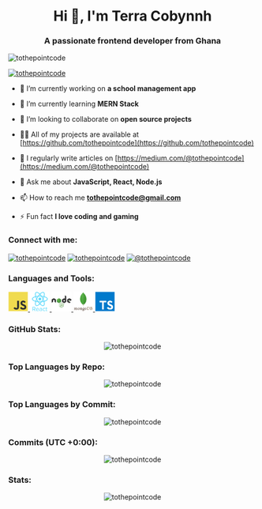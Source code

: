 <h1 align="center">Hi 👋, I'm Terra Cobynnh</h1>
<h3 align="center">A passionate frontend developer from Ghana</h3>

<p align="left"> <img src="https://komarev.com/ghpvc/?username=tothepointcode&label=Profile%20views&color=0e75b6&style=flat" alt="tothepointcode" /> </p>

<p align="left"> <a href="https://github.com/ryo-ma/github-profile-trophy"><img src="https://github-profile-trophy.vercel.app/?username=tothepointcode" alt="tothepointcode" /></a> </p>

- 🔭 I’m currently working on **a school management app**

- 🌱 I’m currently learning **MERN Stack**

- 👯 I’m looking to collaborate on **open source projects**

- 👨‍💻 All of my projects are available at [https://github.com/tothepointcode](https://github.com/tothepointcode)

- 📝 I regularly write articles on [https://medium.com/@tothepointcode](https://medium.com/@tothepointcode)

- 💬 Ask me about **JavaScript, React, Node.js**

- 📫 How to reach me **tothepointcode@gmail.com**

- ⚡ Fun fact **I love coding and gaming**

<h3 align="left">Connect with me:</h3>
<p align="left">
<a href="https://twitter.com/tothepointcode" target="blank"><img align="center" src="https://raw.githubusercontent.com/rahuldkjain/github-profile-readme-generator/master/src/images/icons/Social/twitter.svg" alt="tothepointcode" height="30" width="40" /></a>
<a href="https://linkedin.com/in/tothepointcode" target="blank"><img align="center" src="https://raw.githubusercontent.com/rahuldkjain/github-profile-readme-generator/master/src/images/icons/Social/linked-in-alt.svg" alt="tothepointcode" height="30" width="40" /></a>
<a href="https://medium.com/@tothepointcode" target="blank"><img align="center" src="https://raw.githubusercontent.com/rahuldkjain/github-profile-readme-generator/master/src/images/icons/Social/medium.svg" alt="@tothepointcode" height="30" width="40" /></a>
</p>

<h3 align="left">Languages and Tools:</h3>
<p align="left"> 
    <a href="https://developer.mozilla.org/en-US/docs/Web/JavaScript" target="_blank"> <img src="https://raw.githubusercontent.com/devicons/devicon/master/icons/javascript/javascript-original.svg" alt="javascript" width="40" height="40"/> </a> 
    <a href="https://reactjs.org/" target="_blank"> <img src="https://raw.githubusercontent.com/devicons/devicon/master/icons/react/react-original-wordmark.svg" alt="react" width="40" height="40"/> </a> 
    <a href="https://nodejs.org" target="_blank"> <img src="https://raw.githubusercontent.com/devicons/devicon/master/icons/nodejs/nodejs-original-wordmark.svg" alt="nodejs" width="40" height="40"/> </a> 
    <a href="https://www.mongodb.com/" target="_blank"> <img src="https://raw.githubusercontent.com/devicons/devicon/master/icons/mongodb/mongodb-original-wordmark.svg" alt="mongodb" width="40" height="40"/> </a> 
    <a href="https://www.typescriptlang.org/" target="_blank"> <img src="https://raw.githubusercontent.com/devicons/devicon/master/icons/typescript/typescript-original.svg" alt="typescript" width="40" height="40"/> </a>
</p>

<h3 align="left">GitHub Stats:</h3>
<p align="center">
  <img src="https://github-readme-stats.vercel.app/api?username=tothepointcode&show_icons=true&theme=radical" alt="tothepointcode" />
</p>

<h3 align="left">Top Languages by Repo:</h3>
<p align="center">
  <img src="https://github-readme-stats.vercel.app/api/top-langs/?username=tothepointcode&layout=compact&theme=radical" alt="tothepointcode" />
</p>

<h3 align="left">Top Languages by Commit:</h3>
<p align="center">
  <img src="https://github-readme-stats.vercel.app/api/top-langs/?username=tothepointcode&layout=compact&langs_count=10&hide=java&theme=radical" alt="tothepointcode" />
</p>

<h3 align="left">Commits (UTC +0:00):</h3>
<p align="center">
  <img src="https://github-readme-stats.vercel.app/api/wakatime?username=tothepointcode&layout=compact&theme=radical" alt="tothepointcode" />
</p>

<h3 align="left">Stats:</h3>
<p align="center">
  <img src="https://github-readme-stats.vercel.app/api?username=tothepointcode&count_private=true&show_icons=true&include_all_commits=true&theme=radical" alt="tothepointcode" />
</p>
